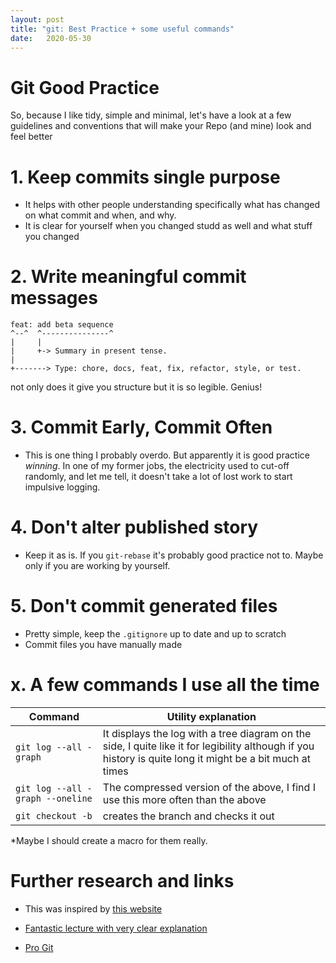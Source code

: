 ```yaml
---
layout: post
title: "git: Best Practice + some useful commands"
date:   2020-05-30
---
```


# Git Good Practice

So, because I like tidy, simple and minimal, let's have a look at a few
guidelines and conventions that will make your Repo (and mine) look and feel
better

# 1. Keep commits single purpose

 - It helps with other people understanding specifically what has changed on
 what commit and when, and why.
 - It is clear for yourself when you changed studd as well and what stuff you
   changed

# 2. Write meaningful commit messages

```
feat: add beta sequence
^--^  ^---------------^
|     |
|     +-> Summary in present tense.
|
+-------> Type: chore, docs, feat, fix, refactor, style, or test.
```
not only does it give you structure but it is so legible. Genius!

# 3. Commit Early, Commit Often
- This is one thing I probably overdo. But apparently it is
good practice *winning*. In one of my former jobs, the electricity
used to cut-off randomly, and let me tell, it doesn't take a lot
of lost work to start impulsive logging.

# 4. Don't alter published story
- Keep it as is. If you ```git-rebase``` it's probably good practice
not to. Maybe only if you are working by yourself.

# 5. Don't commit generated files
- Pretty simple, keep the ```.gitignore``` up to date and up to scratch
- Commit files you have manually made

# x. A few commands I use all the time

| Command                          | Utility explanation                                          |
| -------------------------------- | ------------------------------------------------------------ |
| `git log --all -graph`           | It displays the log with a tree diagram on the side, I quite like it for legibility although if you history is quite long it might be a bit much at times |
| `git log --all -graph --oneline` | The compressed version of the above, I find I use this more often than the above |
| `git checkout -b `               | creates the branch and checks it out                         |

*Maybe I should create a macro for them really.

# Further research and links

- This was inspired by [this website](https://deepsource.io/blog/git-best-practices/)
- [Fantastic lecture with very clear explanation](https://missing.csail.mit.edu/2020/version-control/)

- [Pro Git](https://git-scm.com/book/en/v2)
